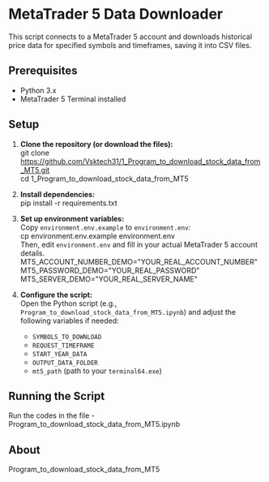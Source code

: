 # MetaTrader 5 Data Downloader

This script connects to a MetaTrader 5 account and downloads historical price data for specified symbols and timeframes, saving it into CSV files.

## Prerequisites

* Python 3.x
* MetaTrader 5 Terminal installed

## Setup

1. **Clone the repository (or download the files):**  
   git clone https://github.com/Vsktech31/1_Program_to_download_stock_data_from_MT5.git  
   cd 1_Program_to_download_stock_data_from_MT5

2. **Install dependencies:**  
   pip install -r requirements.txt

3. **Set up environment variables:**  
   Copy `environment.env.example` to `environment.env`:  
   cp environment.env.example environment.env  
   Then, edit `environment.env` and fill in your actual MetaTrader 5 account details.  
   MT5_ACCOUNT_NUMBER_DEMO="YOUR_REAL_ACCOUNT_NUMBER"  
   MT5_PASSWORD_DEMO="YOUR_REAL_PASSWORD"  
   MT5_SERVER_DEMO="YOUR_REAL_SERVER_NAME"

4. **Configure the script:**  
   Open the Python script (e.g., `Program_to_download_stock_data_from_MT5.ipynb`) and adjust the following variables if needed:  
   * `SYMBOLS_TO_DOWNLOAD`  
   * `REQUEST_TIMEFRAME`  
   * `START_YEAR_DATA`  
   * `OUTPUT_DATA_FOLDER`  
   * `mt5_path` (path to your `terminal64.exe`)

## Running the Script

Run the codes in the file - Program_to_download_stock_data_from_MT5.ipynb

## About

Program_to_download_stock_data_from_MT5 